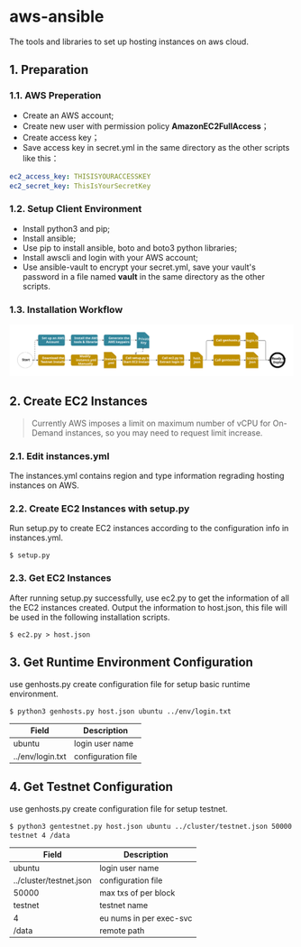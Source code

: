 # aws-ansible

The tools and libraries to set up hosting instances on aws cloud.

## 1. Preparation

### 1.1. AWS Preperation

* Create an AWS account;
* Create new user with permission policy **AmazonEC2FullAccess**；
* Create access key；
* Save access key in secret.yml in the same directory as the other scripts like this：

```yaml
ec2_access_key: THISISYOURACCESSKEY
ec2_secret_key: ThisIsYourSecretKey
```

### 1.2. Setup Client Environment

* Install python3 and pip;
* Install ansible;
* Use pip to install ansible, boto and boto3 python libraries;
* Install awscli and login with your AWS account;
* Use ansible-vault to encrypt your secret.yml, save your vault's password in a file named **vault** in the same directory as the other scripts.

### 1.3. Installation Workflow

![alt text](img/aws-ansible-installation.svg)

## 2. Create EC2 Instances

>Currently AWS imposes a limit on maximum number of vCPU for On-Demand instances, so you may need to request limit increase.  

### 2.1. Edit instances.yml

The instances.yml contains region and type information regrading hosting instances on AWS.

### 2.2. Create EC2 Instances with setup.py

Run setup.py to create EC2 instances according to the configuration info in instances.yml.

```shell
$ setup.py
```

### 2.3. Get EC2 Instances

After running setup.py successfully, use ec2.py to get the information of all the EC2 instances created. Output the information to host.json, this file will be used in the following installation scripts.

```shell
$ ec2.py > host.json
```

## 3. Get Runtime Environment Configuration

use genhosts.py create configuration file for setup basic runtime environment.

```shell
$ python3 genhosts.py host.json ubuntu ../env/login.txt
```

| Field            | Description        |
| ---------------- | ------------------ |
| ubuntu           | login user name    |
| ../env/login.txt | configuration file |

## 4. Get Testnet Configuration

use genhosts.py create configuration file for setup testnet.

```shell
$ python3 gentestnet.py host.json ubuntu ../cluster/testnet.json 50000 testnet 4 /data
```

| Field                   | Description          |
| ----------------------- | -------------------- |
| ubuntu                  | login user name      |
| ../cluster/testnet.json | configuration file   |
| 50000                   | max txs of per block |
| testnet                 | testnet name         |
| 4                      | eu nums in per exec-svc |
| /data                  | remote path |